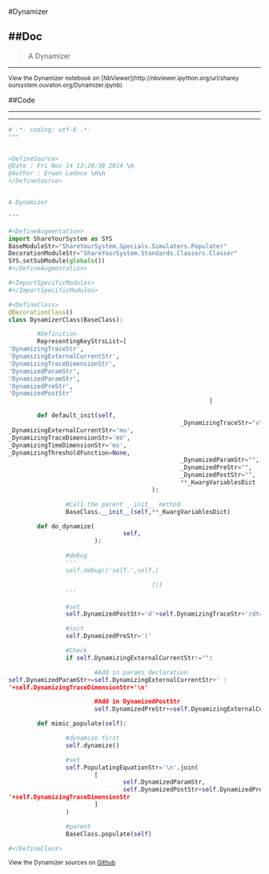 

<!--
FrozenIsBool False
-->

#Dynamizer

##Doc
----


>
> A Dynamizer
>
>

----

<small>
View the Dynamizer notebook on [NbViewer](http://nbviewer.ipython.org/url/sharey
oursystem.ouvaton.org/Dynamizer.ipynb)
</small>




<!--
FrozenIsBool False
-->

##Code

----

<ClassDocStr>

----

```python
# -*- coding: utf-8 -*-
"""


<DefineSource>
@Date : Fri Nov 14 13:20:38 2014 \n
@Author : Erwan Ledoux \n\n
</DefineSource>


A Dynamizer

"""

#<DefineAugmentation>
import ShareYourSystem as SYS
BaseModuleStr="ShareYourSystem.Specials.Simulaters.Populater"
DecorationModuleStr="ShareYourSystem.Standards.Classors.Classer"
SYS.setSubModule(globals())
#</DefineAugmentation>

#<ImportSpecificModules>
#</ImportSpecificModules>

#<DefineClass>
@DecorationClass()
class DynamizerClass(BaseClass):

        #Definition
        RepresentingKeyStrsList=[
'DynamizingTraceStr',
'DynamizingExternalCurrentStr',
'DynamizingTraceDimensionStr',
'DynamizedParamStr',
'DynamizedParamStr',
'DynamizedPreStr',
'DynamizedPostStr'
                                                        ]

        def default_init(self,
                                                _DynamizingTraceStr="v",
_DynamizingExternalCurrentStr='mu',
_DynamizingTraceDimensionStr='mV',
_DynamizingTimeDimensionStr='ms',
_DynamizingThresholdFunction=None,
                                                _DynamizedParamStr="",
                                                _DynamizedPreStr="",
                                                _DynamizedPostStr="",
                                                **_KwargVariablesDict
                                        ):

                #Call the parent __init__ method
                BaseClass.__init__(self,**_KwargVariablesDict)

        def do_dynamize(
                                self,
                        ):

                #debug
                '''
                self.debug(('self.',self,[

                                        ]))
                '''

                #set
                self.DynamizedPostStr='d'+self.DynamizingTraceStr+'/dt='

                #init
                self.DynamizedPreStr='('

                #Check
                if self.DynamizingExternalCurrentStr!="":

                        #Add in params declaration
self.DynamizedParamStr+=self.DynamizingExternalCurrentStr+' :
'+self.DynamizingTraceDimensionStr+'\n'

                        #Add in DynamizedPostStr
                        self.DynamizedPreStr+=self.DynamizingExternalCurrentStr

        def mimic_populate(self):

                #dynamize first
                self.dynamize()

                #set
                self.PopulatingEquationStr='\n'.join(
                        [
                                self.DynamizedParamStr,
                                self.DynamizedPostStr+self.DynamizedPreStr+' :
'+self.DynamizingTraceDimensionStr
                        ]
                )

                #parent
                BaseClass.populate(self)

#</DefineClass>

```

<small>
View the Dynamizer sources on <a href="https://github.com/Ledoux/ShareYourSystem
/tree/master/Pythonlogy/ShareYourSystem/Simulaters/Dynamizer"
target="_blank">Github</a>
</small>


